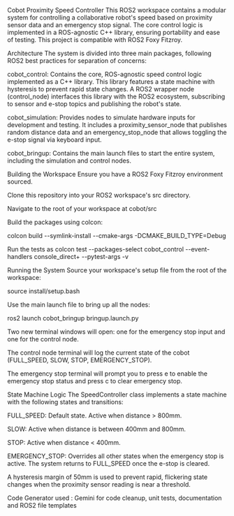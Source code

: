 Cobot Proximity Speed Controller
This ROS2 workspace contains a modular system for controlling a collaborative robot's speed based on proximity sensor data and an emergency stop signal. The core control logic is implemented in a ROS-agnostic C++ library, ensuring portability and ease of testing. This project is compatible with ROS2 Foxy Fitzroy.

Architecture
The system is divided into three main packages, following ROS2 best practices for separation of concerns:

cobot_control: Contains the core, ROS-agnostic speed control logic implemented as a C++ library. This library features a state machine with hysteresis to prevent rapid state changes. A ROS2 wrapper node (control_node) interfaces this library with the ROS2 ecosystem, subscribing to sensor and e-stop topics and publishing the robot's state.

cobot_simulation: Provides nodes to simulate hardware inputs for development and testing. It includes a proximity_sensor_node that publishes random distance data and an emergency_stop_node that allows toggling the e-stop signal via keyboard input.

cobot_bringup: Contains the main launch files to start the entire system, including the simulation and control nodes.

Building the Workspace
Ensure you have a ROS2 Foxy Fitzroy environment sourced.

Clone this repository into your ROS2 workspace's src directory.

Navigate to the root of your workspace at cobot/src

Build the packages using colcon:

colcon build --symlink-install --cmake-args -DCMAKE_BUILD_TYPE=Debug

Run the tests as 
colcon test --packages-select cobot_control --event-handlers console_direct+ --pytest-args -v

Running the System
Source your workspace's setup file from the root of the workspace:

source install/setup.bash

Use the main launch file to bring up all the nodes:

ros2 launch cobot_bringup bringup.launch.py

Two new terminal windows will open: one for the emergency stop input and one for the control node.

The control node terminal will log the current state of the cobot (FULL_SPEED, SLOW, STOP, EMERGENCY_STOP).

The emergency stop terminal will prompt you to press e to enable the emergency stop status and press c to clear emergency stop.

State Machine Logic
The SpeedController class implements a state machine with the following states and transitions:

FULL_SPEED: Default state. Active when distance > 800mm.

SLOW: Active when distance is between 400mm and 800mm.

STOP: Active when distance < 400mm.

EMERGENCY_STOP: Overrides all other states when the emergency stop is active. The system returns to FULL_SPEED once the e-stop is cleared.

A hysteresis margin of 50mm is used to prevent rapid, flickering state changes when the proximity sensor reading is near a threshold.

Code Generator used : Gemini for code cleanup, unit tests, documentation and ROS2 file templates 